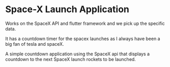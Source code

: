 # Space-X Launch Application

Works on the SpaceX API and flutter framework and we pick up the specific data.

It has a countdown timer for the spacex launches as I always have been a big fan of tesla and spaceX.

A simple countdown application using the SpaceX api that displays a countdown to the next SpaceX launch rockets to be launched.
